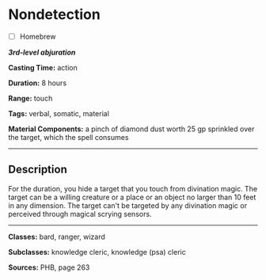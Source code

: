 # Nondetection

- [ ] Homebrew

***3rd-level abjuration***

**Casting Time:** action

**Duration:** 8 hours

**Range:** touch

**Tags:** verbal, somatic, material

**Material Components:** a pinch of diamond dust worth 25 gp sprinkled over the target, which the spell consumes

---

## Description
For the duration, you hide a target that you touch from divination magic.
The target can be a willing creature or a place or an object no larger than 10 feet in any dimension.
The target can't be targeted by any divination magic or perceived through magical scrying sensors.

---

**Classes:** bard, ranger, wizard

**Subclasses:** knowledge cleric, knowledge (psa) cleric

**Sources:** PHB, page 263
